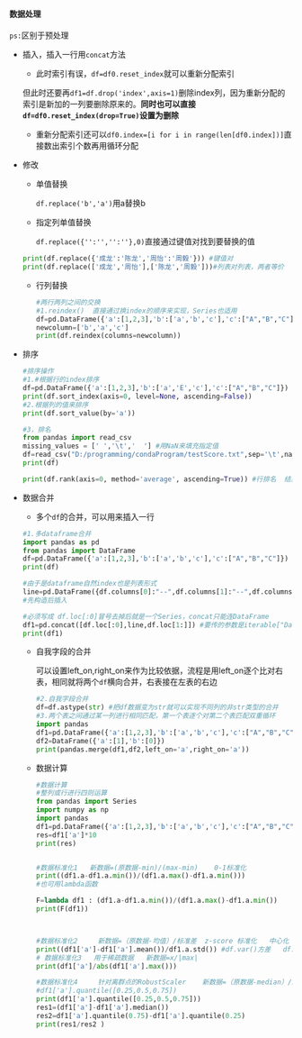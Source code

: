 #### 数据处理

`ps:`区别于预处理

* 插入，插入一行用`concat`方法

  * 此时索引有误，`df=df0.reset_index`就可以重新分配索引

  但此时还要再`df1=df.drop('index',axis=1)`删除index列，因为重新分配的索引是新加的一列要删除原来的。**同时也可以直接`df=df0.reset_index(drop=True)`设置为删除**

  * 重新分配索引还可以`df0.index=[i for i in range(len[df0.index])]`直接数出索引个数再用循环分配

* 修改

  * 单值替换

    `df.replace('b','a')`用a替换b

  * 指定列单值替换

    `df.replace({'':'','':''},0)`直接通过键值对找到要替换的值

  ```python
  print(df.replace({'成龙':'陈龙','周怡':'周毅'})) #键值对
  print(df.replace(['成龙','周怡'],['陈龙','周毅']))#列表对列表，两者等价
  ```

  * 行列替换

    ```python
    #两行两列之间的交换
    #1.reindex()  直接通过换index的顺序来实现，Series也适用
    df=pd.DataFrame({'a':[1,2,3],'b':['a','b','c'],'c':["A","B","C"]})
    newcolumn=['b','a','c']
    print(df.reindex(columns=newcolumn))
    ```

* 排序

  ```python
  #排序操作
  #1.#根据行的index排序
  df=pd.DataFrame({'a':[1,2,3],'b':['a','E','c'],'c':["A","B","C"]})
  print(df.sort_index(axis=0, level=None, ascending=False))
  #2.根据列的值来排序
  print(df.sort_value(by='a'))
  
  #3，排名
  from pandas import read_csv
  missing_values = [' ','\t','  '] #用NaN来填充指定值
  df=read_csv("D:/programming/condaProgram/testScore.txt",sep='\t',na_values=missing_values)
  print(df)
  
  print(df.rank(axis=0, method='average', ascending=True)) #行排名  结果是一列中的排名
  
  ```

* 数据合并

  * 多个`df`的合并，可以用来插入一行

  ```python
  #1.多dataframe合并
  import pandas as pd
  from pandas import DataFrame
  df=pd.DataFrame({'a':[1,2,3],'b':['a','b','c'],'c':["A","B","C"]})
  print(df)
  
  #由于是dataframe自然index也是列表形式
  line=pd.DataFrame({df.columns[0]:"--",df.columns[1]:"--",df.columns[2]:"--"},index=[0])
  #先构造后插入
  
  #必须写成 df.loc[:0]冒号去掉后就是一个Series，concat只能连DataFrame
  df1=pd.concat([df.loc[:0],line,df.loc[1:]]) #要传的参数是iterable["DataFrame"],是一个列表
  print(df1)
  
  ```

  * 自我字段的合并

    可以设置left_on,right_on来作为比较依据，流程是用left_on逐个比对右表，相同就将两个`df`横向合并，右表接在左表的右边

    ```python
    #2.自我字段合并
    df=df.astype(str) #把df数据变为str就可以实现不同列的非str类型的合并 
    #3.两个表之间通过某一列进行相同匹配，第一个表逐个对第二个表匹配双重循环
    import pandas
    df1=pd.DataFrame({'a':[1,2,3],'b':['a','b','c'],'c':["A","B","C"]})
    df2=DataFrame({'a':[1],'b':[0]})
    print(pandas.merge(df1,df2,left_on='a',right_on='a'))
    ```

  * 数据计算

    ```python
    #数据计算
    #整列或行进行四则运算
    from pandas import Series
    import numpy as np
    import pandas
    df1=pd.DataFrame({'a':[1,2,3],'b':['a','b','c'],'c':["A","B","C"]})
    res=df1['a']*10
    print(res)
    
    
    #数据标准化1   新数据=(原数据-min)/(max-min)    0-1标准化
    print((df1.a-df1.a.min())/(df1.a.max()-df1.a.min()))
    #也可用lambda函数
    
    F=lambda df1 : (df1.a-df1.a.min())/(df1.a.max()-df1.a.min())
    print(F(df1))
    
    
    
    #数据标准化2     新数据=（原数据-均值）/标准差  z-score 标准化   中心化
    print((df1['a']-df1['a'].mean())/df1.a.std()) #df.var()方差   df.std()标准差
    # 数据标准化3   用于稀疏数据   新数据=x/|max|
    print(df1['a']/abs(df1['a'].max()))
    
    #数据标准化4     针对离群点的RobustScaler    新数据=（原数据-median）/IQR   （IQR=Q3-Q1）
    #df1['a'].quantile([0.25,0.5,0.75])
    print(df1['a'].quantile([0.25,0.5,0.75]))
    res1=(df1['a']-df1['a'].median())
    res2=df1['a'].quantile(0.75)-df1['a'].quantile(0.25)
    print(res1/res2 )
    
    ```

    